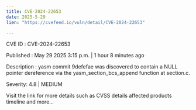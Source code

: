 ```yaml
---
title: CVE-2024-22653
date: 2025-5-29
lien: "https://cvefeed.io/vuln/detail/CVE-2024-22653"

---
```


CVE ID : CVE-2024-22653

Published :  May 29
2025
3:15 p.m. | 1 hour
8 minutes ago

Description : yasm commit 9defefae was discovered to contain a NULL pointer dereference via the yasm_section_bcs_append function at section.c.

Severity: 4.8 | MEDIUM

Visit the link for more details
such as CVSS details
affected products
timeline
and more...
